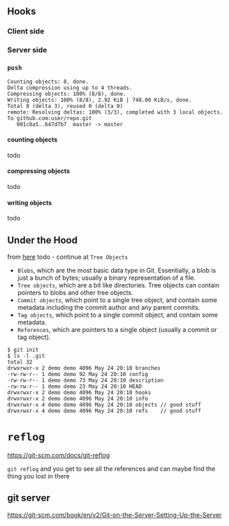 ## Hooks

### Client side


### Server side



### `push`

```shell
Counting objects: 8, done.
Delta compression using up to 4 threads.
Compressing objects: 100% (8/8), done.
Writing objects: 100% (8/8), 2.92 KiB | 748.00 KiB/s, done.
Total 8 (delta 3), reused 0 (delta 0)
remote: Resolving deltas: 100% (3/3), completed with 3 local objects.
To github.com:user/repo.git
   001c8a5..647d7b7  master -> master
```

#### counting objects
todo
#### compressing objects
todo
#### writing objects
todo

## Under the Hood
from [here](https://wildlyinaccurate.com/a-hackers-guide-to-git/)
todo - continue at `Tree Objects`

* `Blobs`, which are the most basic data type in Git. Essentially, a blob is just a bunch of bytes; usually a binary representation of a file.
* `Tree objects`, which are a bit like directories. Tree objects can contain pointers to blobs and other tree objects.
* `Commit objects`, which point to a single tree object, and contain some metadata including the commit author and any parent commits.
* `Tag objects`, which point to a single commit object, and contain some metadata.
* `References`, which are pointers to a single object (usually a commit or tag object).

```shell
$ git init
$ ls -l .git
total 32
drwxrwxr-x 2 demo demo 4096 May 24 20:10 branches
-rw-rw-r-- 1 demo demo 92 May 24 20:10 config
-rw-rw-r-- 1 demo demo 73 May 24 20:10 description
-rw-rw-r-- 1 demo demo 23 May 24 20:10 HEAD
drwxrwxr-x 2 demo demo 4096 May 24 20:10 hooks
drwxrwxr-x 2 demo demo 4096 May 24 20:10 info
drwxrwxr-x 4 demo demo 4096 May 24 20:10 objects // good stuff
drwxrwxr-x 4 demo demo 4096 May 24 20:10 refs    // good stuff
```

# `reflog`

https://git-scm.com/docs/git-reflog

`git reflog` and you get to see all the references and can maybe find the thing
you lost in there

## git server

https://git-scm.com/book/en/v2/Git-on-the-Server-Setting-Up-the-Server
